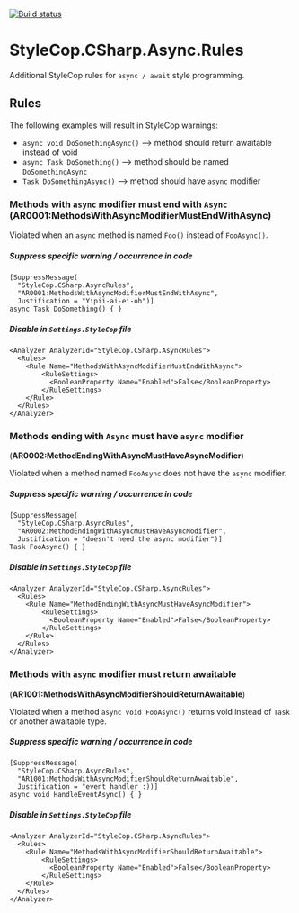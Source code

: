 [![Build status](https://ci.appveyor.com/api/projects/status/4k5lqfrunfd51g6y/branch/master?svg=true)](https://ci.appveyor.com/project/BrunoJuchli/stylecop-csharp-async-rules/branch/master)
# StyleCop.CSharp.Async.Rules
Additional StyleCop rules for `async / await` style programming.

## Rules

The following examples will result in StyleCop warnings:
- `async void DoSomethingAsync()` --> method should return awaitable instead of void
- `async Task DoSomething()` --> method should be named  `DoSomethingAsync`
- `Task DoSomethingAsync()` --> method should have `async` modifier

### Methods with `async` modifier must end with `Async` (**AR0001:MethodsWithAsyncModifierMustEndWithAsync**)

Violated when an `async` method is named `Foo()` instead of `FooAsync()`.
##### Suppress specific warning / occurrence in code

    [SuppressMessage(
      "StyleCop.CSharp.AsyncRules",
      "AR0001:MethodsWithAsyncModifierMustEndWithAsync",
      Justification = "Yipii-ai-ei-oh")]
    async Task DoSomething() { }

##### Disable in `Settings.StyleCop` file

    <Analyzer AnalyzerId="StyleCop.CSharp.AsyncRules">
      <Rules>
        <Rule Name="MethodsWithAsyncModifierMustEndWithAsync">
            <RuleSettings>
              <BooleanProperty Name="Enabled">False</BooleanProperty>
            </RuleSettings>
        </Rule>
      </Rules>
    </Analyzer>
    
### Methods ending with `Async` must have `async` modifier
(**AR0002:MethodEndingWithAsyncMustHaveAsyncModifier**)

Violated when a method named `FooAsync` does not have the `async` modifier.

##### Suppress specific warning / occurrence in code

    [SuppressMessage(
      "StyleCop.CSharp.AsyncRules",
      "AR0002:MethodEndingWithAsyncMustHaveAsyncModifier",
      Justification = "doesn't need the async modifier")]
    Task FooAsync() { }

##### Disable in `Settings.StyleCop` file

    <Analyzer AnalyzerId="StyleCop.CSharp.AsyncRules">
      <Rules>
        <Rule Name="MethodEndingWithAsyncMustHaveAsyncModifier">
            <RuleSettings>
              <BooleanProperty Name="Enabled">False</BooleanProperty>
            </RuleSettings>
        </Rule>
      </Rules>
    </Analyzer>
    
### Methods with `async` modifier must return awaitable
(**AR1001:MethodsWithAsyncModifierShouldReturnAwaitable**)

Violated when a method  `async void FooAsync()` returns void instead of `Task` or another awaitable type.

##### Suppress specific warning / occurrence in code

    [SuppressMessage(
      "StyleCop.CSharp.AsyncRules",
      "AR1001:MethodsWithAsyncModifierShouldReturnAwaitable",
      Justification = "event handler :))]
    async void HandleEventAsync() { }

##### Disable in `Settings.StyleCop` file

    <Analyzer AnalyzerId="StyleCop.CSharp.AsyncRules">
      <Rules>
        <Rule Name="MethodsWithAsyncModifierShouldReturnAwaitable">
            <RuleSettings>
              <BooleanProperty Name="Enabled">False</BooleanProperty>
            </RuleSettings>
        </Rule>
      </Rules>
    </Analyzer>
